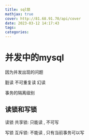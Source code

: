 ```yaml
---
title: sql锁
mathjax: true
cover: http://81.68.91.70/api/cover
date: 2023-03-12 14:17:43
tags:
categories:
---
```


# 并发中的mysql

因为并发出现的问题 

脏读 不可重复读 幻读



事务的隔离级别

## 读锁和写锁

读锁 共享锁: 只能读 , 不可写

写锁 互斥锁: 不能读 , 只有当前事务可以写